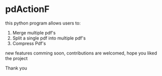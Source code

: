 # pdActionF
this python program allows users to:
  1. Merge multiple pdf's
  2. Split a single pdf into multiple pdf's
  3. Compress Pdf's

new features comming soon, contributions are welcomed, hope you liked the project

Thank you
